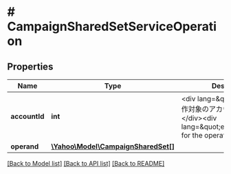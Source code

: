 # # CampaignSharedSetServiceOperation

## Properties

Name | Type | Description | Notes
------------ | ------------- | ------------- | -------------
**accountId** | **int** | &lt;div lang&#x3D;\&quot;ja\&quot;&gt;操作対象のアカウントです。&lt;/div&gt;&lt;div lang&#x3D;\&quot;en\&quot;&gt;Account for the operation&lt;/div&gt; | 
**operand** | [**\Yahoo\Model\CampaignSharedSet[]**](CampaignSharedSet.md) |  | 

[[Back to Model list]](../../README.md#documentation-for-models) [[Back to API list]](../../README.md#documentation-for-api-endpoints) [[Back to README]](../../README.md)


